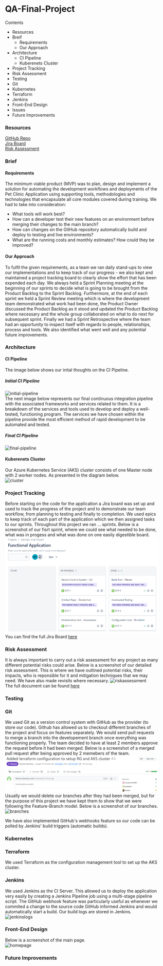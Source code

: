 # QA-Final-Project

Contents
* Resources
* Breif
  * Requirements
  * Our Approach
* Architecture
  * CI Pipeline
  * Kuberenets Cluster
* Project Tracking
* Risk Assessment
* Testing
* Git
* Kubernetes
* Terraform
* Jenkins
* Front-End Design
* Issues
* Future Improvements


### Resources
[GitHub Repo](https://github.com/thomas-hennessy-work/QA-Final-Project)  
[Jira Board](https://iwanmoreton.atlassian.net/jira/software/projects/DFP/boards/3)  
[Risk Assessment](https://docs.google.com/spreadsheets/d/1FPQhilFS21OTPwLfwnTY9IsM0CSvjkmDsKdMlpmwgIE/edit?usp=sharing)

### Brief

#### Requirements
The minimum viable product (MVP) was to plan, design and implement a solution for 
automating the development workflows and deployments of the Pet Clinic Application
using supporting tools, methodologies and technologies that encapsulate all core modules
covered during training. We had to take into consideration:
* What tools will work best?
* How can a developer test their new features on an environment before merging their changes to the main branch?
* How can changes on the GitHub repository automatically build and deploy to testing and live environments?
* What are the running costs and monthly estimates? How could they be improved?

#### Our Approach
To fulfil the given requirements, as a team we ran daily stand-ups to view our implementations and to 
keep track of our progress - we also kept and maintained a project tracking board to clearly show 
the effort that has been expended each day. We always held a Sprint Planning meeting at the beginning of our sprints 
to decide what is going to be brought from the Product Backlog to the Sprint Backlog. Furthermore, at the end of each 
sprint we held a Sprint Review meeting which is where the development team demonstrated what work had been done, 
the Product Owner discussed the Product Backlog as it stood and updated the Product Backlog where necessary and the 
whole group collaborated on what to do next for subsequent sprint. Finally we had a Sprint Retrospective 
where the team had an opportunity to inspect itself with regards to people, relationships, process and tools. 
We also identified what went well and any potential future improvements.

### Architecture

#### CI Pipeline
The image below shows our inital thoughts on the CI Pipeline.
##### Initial CI Pipeline
![initial-pipeline]()  
The next image below represents our final continuous integration pipeline with the associated frameworks and services related to them.
It is a breakdown of the services and tools used to develop and deploy a well-tested, functioning program.
The services we have chosen within the pipeline provide the most efficient method of rapid development to be automated and tested.
##### Final CI Pipeline
![final-pipeline]()

#### Kuberenets Cluster
Our Azure Kubernetes Service (AKS) cluster consists of one Master node with 2 worker nodes. As presented in the diagram below.  
![cluster]()

### Project Tracking
Before starting on the code for the application a Jira board 
was set up and used to track the progress of the project and to demonstrate our team workflow, from planning to testing and finally to completion. We used epics to keep track of each part of the application which we then assigned tasks to our sprints.
Throughout this project we ran ... sprints. Below is a screenshot of our fisrt sprint, where we could see what needed to be done, what was in progess and what was done on one easily digestible board.
![jira1](https://github.com/thomas-hennessy-work/QA-Final-Project/blob/readme/images/sprint1.PNG)  
You can find the full Jira Board [here](https://iwanmoreton.atlassian.net/jira/software/projects/DFP/boards/3)

### Risk Assessment
It is always important to carry out a risk assessment for any project as many different potential risks could arise.
Below is a screenshot of our detailed risk assessment. This is where we have outlined potential risks, their 
impacts, who is reponsible for it and mitigation techniques that we may need. We have also made revisits where necessary.
![riskassessment]()  
The full document can be found [here](https://docs.google.com/spreadsheets/d/1FPQhilFS21OTPwLfwnTY9IsM0CSvjkmDsKdMlpmwgIE/edit?usp=sharing)

### Testing


### Git
We used Git as a version control system with GitHub as the provider (to store our code). Github has allowed us to checkout different branches of the project and focus on features separately. We would send pull requests to merge a branch into the developement branch once everything was functioning properly. 
The team decided to have at least 2 members approve the request before it had been merged. Below is a screenshot of a merged pull request after being approved by 2 memebers of the team.  
![pull-request](https://github.com/thomas-hennessy-work/QA-Final-Project/blob/readme/images/pull-request.PNG)  
Usually we would delete our branches after they had been merged, but for the purpose of this project we have kept them to show that we were following the Feature-Branch model. Below is a screenshot of our branches.  
![branches]()  

We have also implemented GitHub's webhooks feature so our code can be polled by Jenkins' build triggers (automatic builds).

### Kubernetes


### Terraform
We used Terraform as the configuration management tool to set up the AKS cluster.

### Jenkins
We used Jenkins as the CI Server. This allowed us to deploy the application very easily by creating a Jenkins Pipeline job using a multi-stage pipeline script.
The GitHub webhook feature was particularly useful as whenever we commited a change to the source code 
GitHub informed Jenkins and would automatically start a build.
Our build logs are stored in Jenkins.  
![jenkinslogs]()

### Front-End Design
Below is a screenshot of the main page.  
![homepage]()

### Future Improvements